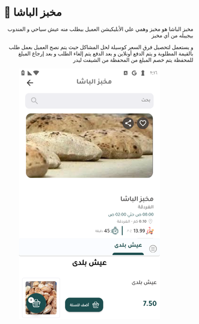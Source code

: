 # 🍞 مخبز الباشا

<p align="right">مخبز الباشا هو مخبز وهمي علي الأبليكيشن العميل بيطلب منه عيش سياحي و المندوب بيجيبله من أي مخبز</p>

<p align="right">و يستعمل لتحصيل فرق السعر كوسيلة لحل المشاكل حيث يتم نصح العميل بعمل طلب بالقيمة المطلوبة و يتم الدفع أونلاين و بعد الدفع يتم إلغاء الطلب و بعد إرجاع المبلغ للمحفظة يتم خصم المبلغ من المحفظة من الشيفت ليدر</p>

<figure><img src=".gitbook/assets/Screenshot_٢٠٢٥٠٨٠٣-١٤١٦٤٧.png" alt="" width="375"><figcaption></figcaption></figure>

<p align="right"></p>
